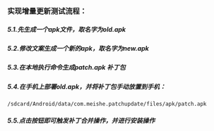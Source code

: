 ### 实现增量更新测试流程：
##### 5.1.先生成一个apk文件，取名字为old.apk

##### 5.2.修改文案生成一个新的apk，取名字为new.apk

##### 5.3.在本地执行命令生成patch.apk 补丁包

##### 5.4.在手机上部署old.apk，并将补丁包手动放置到手机：

```shell
/sdcard/Android/data/com.meishe.patchupdate/files/apk/patch.apk
```

##### 5.5.点击按钮即可触发补丁合并操作，并进行安装操作

